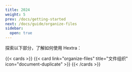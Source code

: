 ```yaml
---
title: 2024
weight: 5
prev: /docs/getting-started
next: /docs/guide/organize-files
sidebar:
  open: true
---
```


探索以下部分，了解如何使用 Hextra：

<!--more-->

{{< cards >}}
  {{< card link="organize-files" title="文件组织" icon="document-duplicate" >}}
{{< /cards >}}